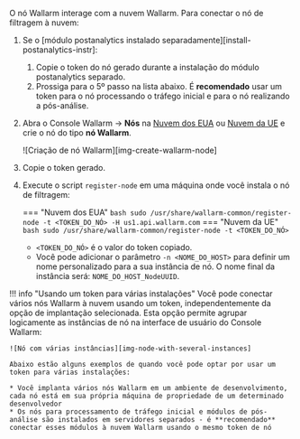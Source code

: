 O nó Wallarm interage com a nuvem Wallarm. Para conectar o nó de filtragem à nuvem:

1. Se o [módulo postanalytics instalado separadamente][install-postanalytics-instr]:

    1. Copie o token do nó gerado durante a instalação do módulo postanalytics separado.
    1. Prossiga para o 5º passo na lista abaixo. É **recomendado** usar um token para o nó processando o tráfego inicial e para o nó realizando a pós-análise.
1. Abra o Console Wallarm → **Nós** na [Nuvem dos EUA](https://us1.my.wallarm.com/nodes) ou [Nuvem da UE](https://my.wallarm.com/nodes) e crie o nó do tipo **nó Wallarm**.

    ![Criação de nó Wallarm][img-create-wallarm-node]
1. Copie o token gerado.
1. Execute o script `register-node` em uma máquina onde você instala o nó de filtragem:

    === "Nuvem dos EUA"
        ``` bash
        sudo /usr/share/wallarm-common/register-node -t <TOKEN_DO_NÓ> -H us1.api.wallarm.com
        ```
    === "Nuvem da UE"
        ``` bash
        sudo /usr/share/wallarm-common/register-node -t <TOKEN_DO_NÓ>
        ```
    
    * `<TOKEN_DO_NÓ>` é o valor do token copiado.
    * Você pode adicionar o parâmetro `-n <NOME_DO_HOST>` para definir um nome personalizado para a sua instância de nó. O nome final da instância será: `NOME_DO_HOST_NodeUUID`.

!!! info "Usando um token para várias instalações"
    Você pode conectar vários nós Wallarm à nuvem usando um token, independentemente da opção de implantação selecionada. Esta opção permite agrupar logicamente as instâncias de nó na interface de usuário do Console Wallarm:

    ![Nó com várias instâncias][img-node-with-several-instances]
    
    Abaixo estão alguns exemplos de quando você pode optar por usar um token para várias instalações:

    * Você implanta vários nós Wallarm em um ambiente de desenvolvimento, cada nó está em sua própria máquina de propriedade de um determinado desenvolvedor
    * Os nós para processamento de tráfego inicial e módulos de pós-análise são instalados em servidores separados - é **recomendado** conectar esses módulos à nuvem Wallarm usando o mesmo token de nó